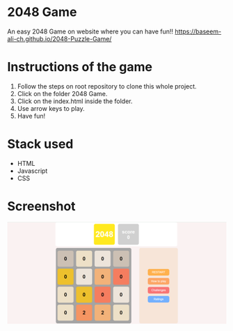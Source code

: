 # 2048 Game

An easy 2048 Game on website where you can have fun!! 
https://baseem-ali-ch.github.io/2048-Puzzle-Game/

# Instructions of the game

1. Follow the steps on root repository to clone this whole project.
2. Click on the folder 2048 Game.
3. Click on the index.html inside the folder.
4. Use arrow keys to play.
5. Have fun!

# Stack used
- HTML
- Javascript
- CSS


# Screenshot

![screenshot](2048.png)
